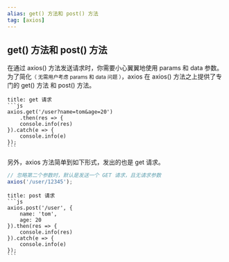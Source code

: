 ```yaml
---
alias: get() 方法和 post() 方法
tag: [axios]
---
```


## get() 方法和 post() 方法

在通过 axios() 方法发送请求时，你需要小心翼翼地使用 params 和 data 参数。为了简化<small>（ 无需用户考虑 params 和 data 问题 ）</small>，axios 在 axios() 方法之上提供了专门的 get() 方法 和 post() 方法。

````ad-js
title: get 请求
```js
axios.get('/user?name=tom&age=20')
	.then(res => {
	console.info(res)
}).catch(e => {
	console.info(e)
});
```
````

另外，axios 方法简单到如下形式，发出的也是 get 请求。

```js
// 忽略第二个参数时，默认是发送一个 GET 请求，且无请求参数
axios('/user/12345');
```

````ad-js
title: post 请求
```js
axios.post('/user', {
	name: 'tom',
	age: 20
}).then(res => {
	console.info(res)
}).catch(e => {
	console.info(e)
});
```
````
